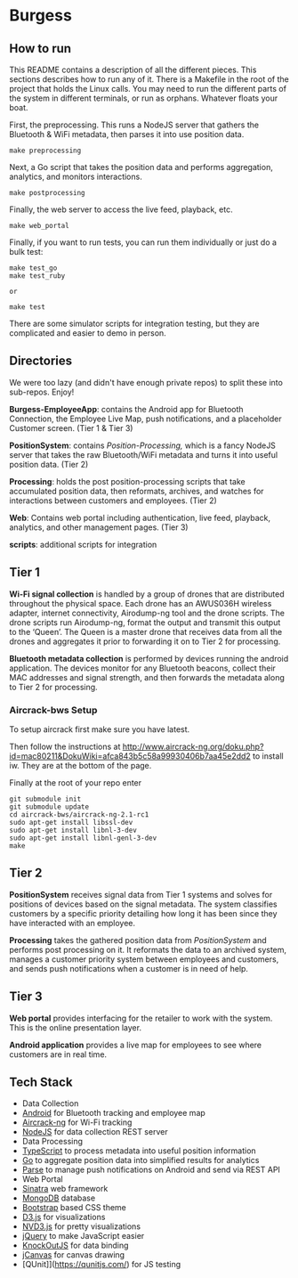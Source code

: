 # Burgess

## How to run

This README contains a description of all the different pieces. This sections describes how to run any of it. There is a Makefile in the root of the project that holds the Linux calls. You may need to run the different parts of the system in different terminals, or run as orphans. Whatever floats your boat.

First, the preprocessing. This runs a NodeJS server that gathers the Bluetooth & WiFi metadata, then parses it into use position data.

```
make preprocessing
```

Next, a Go script that takes the position data and performs aggregation, analytics, and monitors interactions.

```
make postprocessing
```

Finally, the web server to access the live feed, playback, etc.

```
make web_portal
```

Finally, if you want to run tests, you can run them individually or just do a bulk test:

```
make test_go
make test_ruby

or

make test
```

There are some simulator scripts for integration testing, but they are complicated and easier to demo in person.

## Directories 

We were too lazy (and didn't have enough private repos) to split these into sub-repos. Enjoy!

**Burgess-EmployeeApp**: contains the Android app for Bluetooth Connection, the Employee Live Map, push notifications, and a placeholder Customer screen. (Tier 1 & Tier 3)

**PositionSystem**: contains *Position-Processing,* which is a fancy NodeJS server that takes the raw Bluetooth/WiFi metadata and turns it into useful position data. (Tier 2)

**Processing**: holds the post position-processing scripts that take accumulated position data, then reformats, archives, and watches for interactions between customers and employees. (Tier 2)

**Web**: Contains web portal including authentication, live feed, playback, analytics, and other management pages. (Tier 3)

**scripts**: additional scripts for integration

## Tier 1

**Wi-Fi signal collection** is handled by a group of drones that are distributed throughout the physical space. Each drone has an AWUS036H wireless adapter, internet connectivity, Airodump-ng tool and the drone scripts. The drone scripts run Airodump-ng, format the output and transmit this output to the ‘Queen’. The Queen is a master drone that receives data from all the drones and aggregates it prior to forwarding it on to Tier 2 for processing.

**Bluetooth metadata collection** is performed by devices running the android application. The devices monitor for any Bluetooth beacons, collect their MAC addresses and signal strength, and then forwards the metadata along to Tier 2 for processing.

### Aircrack-bws Setup
To setup aircrack first make sure you have latest. 

Then follow the instructions at http://www.aircrack-ng.org/doku.php?id=mac80211&DokuWiki=afca843b5c58a99930406b7aa45e2dd2 to install iw. They are at the bottom of the page.

Finally at the root of your repo enter 
```
git submodule init
git submodule update
cd aircrack-bws/aircrack-ng-2.1-rc1
sudo apt-get install libssl-dev
sudo apt-get install libnl-3-dev
sudo apt-get install libnl-genl-3-dev
make
```

## Tier 2

**PositionSystem** receives signal data from Tier 1 systems and solves for positions of devices based on the signal metadata. The system classifies customers by a specific priority detailing how long it has been since they have interacted with an employee.

**Processing** takes the gathered position data from *PositionSystem* and performs post processing on it. It reformats the data to an archived system, manages a customer priority system between employees and customers, and sends push notifications when a customer is in need of help.

## Tier 3

**Web portal** provides interfacing for the retailer to work with the system. This is the online presentation layer.

**Android application** provides a live map for employees to see where customers are in real time.

## Tech Stack

* Data Collection
 * [Android](http://developer.android.com/) for Bluetooth tracking and employee map
 * [Aircrack-ng](http://www.aircrack-ng.org/) for Wi-Fi tracking
 * [NodeJS](http://nodejs.org/) for data collection REST server
* Data Processing
 * [TypeScript](http://www.typescriptlang.org/) to process metadata into useful position information
 * [Go](https://golang.org/) to aggregate position data into simplified results for analytics
 * [Parse](https://www.parse.com/) to manage push notifications on Android and send via REST API
* Web Portal
 * [Sinatra](http://www.sinatrarb.com/) web framework
 * [MongoDB](http://www.mongodb.org) database
 * [Bootstrap](http://getbootstrap.com) based CSS theme
 * [D3.js](http://d3js.org) for visualizations
 * [NVD3.js](http://nvd3.org/) for pretty visualizations
 * [jQuery](http://jquery.com) to make JavaScript easier
 * [KnockOutJS](http://knockoutjs.com/) for data binding
 * [jCanvas](http://calebevans.me/projects/jcanvas/) for canvas drawing
 * [QUnit]](https://qunitjs.com/) for JS testing
